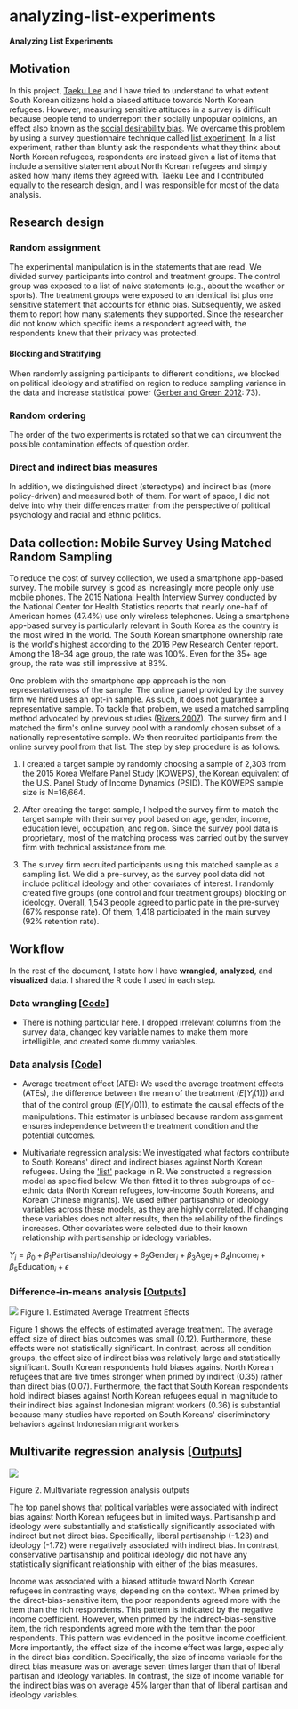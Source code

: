 # analyzing-list-experiments

**Analyzing List Experiments**

## Motivation

In this project, [Taeku Lee](https://www.law.berkeley.edu/our-faculty/faculty-profiles/taeku-lee/) and I have tried to understand to what extent South Korean citizens hold a biased attitude towards North Korean refugees. However, measuring sensitive attitudes in a survey is difficult because people tend to underreport their socially unpopular opinions, an effect also known as the [social desirability bias](https://en.wikipedia.org/wiki/Social_desirability_bias). We overcame this problem by using a survey questionnaire technique called [list experiment](https://dimewiki.worldbank.org/wiki/List_Experiments). In a list experiment, rather than bluntly ask the respondents what they think about North Korean refugees, respondents are instead given a list of items that include a sensitive statement about North Korean refugees and simply asked how many items they agreed with. Taeku Lee and I contributed equally to the research design, and I was responsible for most of the data analysis.

## Research design

### Random assignment
The experimental manipulation is in the statements that are read. We divided survey participants into control and treatment groups. The control group was exposed to a list of naive statements (e.g., about the weather or sports). The treatment groups were exposed to an identical list plus one sensitive statement that accounts for ethnic bias. Subsequently, we asked them to report how many statements they supported. Since the researcher did not know which specific items a respondent agreed with, the respondents knew that their privacy was protected.

#### Blocking and Stratifying
When randomly assigning participants to different conditions, we blocked on political ideology and stratified on region to reduce sampling variance in the data and increase statistical power ([Gerber and Green 2012](https://isps.yale.edu/FEDAI): 73). 

### Random ordering
The order of the two experiments is rotated so that we can circumvent the possible contamination effects of question order.

### Direct and indirect bias measures
In addition, we distinguished direct (stereotype) and indirect bias (more policy-driven) and measured both of them. For want of space, I did not delve into why their differences matter from the perspective of political psychology and racial and ethnic politics.

## Data collection: Mobile Survey Using Matched Random Sampling
To reduce the cost of survey collection, we used a smartphone app-based survey. The mobile survey is good as increasingly more people only use mobile phones. The 2015 National Health Interview Survey conducted by the National Center for Health Statistics reports that nearly one-half of American homes (47.4%) use only wireless telephones. Using a smartphone app-based survey is particularly relevant in South Korea as the country is the most wired in the world. The South Korean smartphone ownership rate is the world's highest according to the 2016 Pew Research Center report. Among the 18–34 age group, the rate was 100%. Even for the 35+ age group, the rate was still impressive at 83%.

One problem with the smartphone app approach is the non-representativeness of the sample. The online panel provided by the survey firm we hired uses an opt-in sample. As such, it does not guarantee a representative sample. To tackle that problem, we used a matched sampling method advocated by previous studies ([Rivers 2007](https://static.texastribune.org/media/documents/Rivers_matching4.pdf)). The survey firm and I matched the firm's online survey pool with a randomly chosen subset of a nationally representative sample. We then recruited participants from the online survey pool from that list. The step by step procedure is as follows.

1. I created a target sample by randomly choosing a sample of 2,303 from the 2015 Korea Welfare Panel Study (KOWEPS), the Korean equivalent of the U.S. Panel Study of Income Dynamics (PSID). The KOWEPS sample size is N=16,664.

2. After creating the target sample, I helped the survey firm to match the target sample with their survey pool based on age, gender, income, education level, occupation, and region. Since the survey pool data is proprietary, most of the matching process was carried out by the survey firm with technical assistance from me.

3. The survey firm recruited participants using this matched sample as a sampling list. We did a pre-survey, as the survey pool data did not include political ideology and other covariates of interest. I randomly created five groups (one control and four treatment groups) blocking on ideology. Overall, 1,543 people agreed to participate in the pre-survey (67% response rate). Of them, 1,418 participated in the main survey (92% retention rate).

## Workflow

In the rest of the document, I state how I have **wrangled**, **analyzed**, and **visualized** data. I shared the R code I used in each step.

### Data wrangling [[Code](https://github.com/jaeyk/analyzing-list-experiments/blob/master/code/01_data_wrangling.Rmd)]

- There is nothing particular here. I dropped irrelevant columns from the survey data, changed key variable names to make them more intelligible, and created some dummy variables.

### Data analysis [[Code](https://github.com/jaeyk/analyzing-list-experiments/blob/master/code/02_data_analysis.Rmd)]

- Average treatment effect (ATE): We used the average treatment effects (ATEs), the difference between the mean of the treatment ($E[Y_{i}(1)]$) and that of the control group ($E[Y_{i}(0)]$), to estimate the causal effects of the manipulations. This estimator is unbiased because random assignment ensures independence between the treatment condition and the potential outcomes.

- Multivariate regression analysis: We investigated what factors contribute to South Koreans' direct and indirect biases against North Korean refugees. Using the ['list'](https://cran.r-project.org/web/packages/list/list.pdf) package in R. We constructed a regression model as specified below. We then fitted it to three subgroups of co-ethnic data (North Korean refugees, low-income South Koreans, and Korean Chinese migrants). We used either partisanship or ideology variables across these models, as they are highly correlated. If changing these variables does not alter results, then the reliability of the findings increases. Other covariates were selected due to their known relationship with partisanship or ideology variables.

$Y_{i} = \beta_{0} + \beta_{1}\textrm{Partisanship/Ideology} + \beta_{2}\textrm{Gender}_{i} + \beta_{3}\textrm{Age}_{i} + \beta_{4}\textrm{Income}_{i} +
\beta_{5}\textrm{Education}_{i} + \epsilon$

### Difference-in-means analysis [[Outputs](https://github.com/jaeyk/analyzing-list-experiments/blob/master/outputs/)]

![](https://github.com/jaeyk/analyzing-list-experiments/blob/master/outputs/ate_results_plot.png)
Figure 1. Estimated Average Treatment Effects

Figure 1 shows the effects of estimated average treatment. The average effect size of direct bias outcomes was small (0.12). Furthermore, these effects were not statistically significant. In contrast, across all condition groups, the effect size of indirect bias was relatively large and statistically significant. South Korean respondents hold biases against North Korean refugees that are five times stronger when primed by indirect (0.35) rather than direct bias (0.07). Furthermore, the fact that South Korean respondents hold indirect biases against North Korean refugees equal in magnitude to their indirect bias against Indonesian migrant workers (0.36) is substantial because many studies have reported on South Koreans' discriminatory behaviors against Indonesian migrant workers

## Multivarite regression analysis [[Outputs](https://github.com/jaeyk/analyzing-list-experiments/blob/master/outputs/)]

![](https://github.com/jaeyk/analyzing-list-experiments/raw/master/outputs/multi_combined.png)

Figure 2. Multivariate regression analysis outputs

The top panel shows that political variables were associated with indirect bias against North Korean refugees but in limited ways. Partisanship and ideology were substantially and statistically significantly associated with indirect but not direct bias. Specifically, liberal partisanship (-1.23) and ideology (-1.72) were negatively associated with indirect bias. In contrast, conservative partisanship and political ideology did not have any statistically significant relationship with either of the bias measures.

Income was associated with a biased attitude toward North Korean refugees in contrasting ways, depending on the context. When primed by the direct-bias-sensitive item, the poor respondents agreed more with the item than the rich respondents. This pattern is indicated by the negative income coefficient. However, when primed by the indirect-bias-sensitive item, the rich respondents agreed more with the item than the poor respondents. This pattern was evidenced in the positive income coefficient. More importantly, the effect size of the income effect was large, especially in the direct bias condition. Specifically, the size of income variable for the direct bias measure was on average seven times larger than that of liberal partisan and ideology variables. In contrast, the size of income variable for the indirect bias was on average 45% larger than that of liberal partisan and ideology variables.
